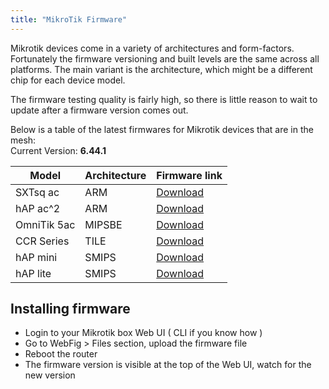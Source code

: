 ```yaml
---
title: "MikroTik Firmware"
---
```


Mikrotik devices come in a variety of architectures and form-factors. Fortunately the firmware versioning and built levels are the same across all platforms. The main variant is the architecture, which might be a different chip for each device model.  

The firmware testing quality is fairly high, so there is little reason to wait to update after a firmware version comes out.  

Below is a table of the latest firmwares for Mikrotik devices that are in the mesh:  
Current Version: __6.44.1__

|Model|Architecture|Firmware link|
|---|---|---|
| SXTsq ac | ARM | [Download](https://download.mikrotik.com/routeros/6.44.1/routeros-arm-6.44.1.npk) |
| hAP ac^2 | ARM | [Download](https://download.mikrotik.com/routeros/6.44.1/routeros-arm-6.44.1.npk) |
| OmniTik 5ac | MIPSBE | [Download](https://download.mikrotik.com/routeros/6.44.1/routeros-mipsbe-6.44.1.npk) |
| CCR Series | TILE | [Download](https://download.mikrotik.com/routeros/6.44.1/routeros-tile-6.44.1.npk) |
| hAP mini | SMIPS | [Download](https://download.mikrotik.com/routeros/6.44.1/routeros-smips-6.44.1.npk) |
| hAP lite | SMIPS | [Download](https://download.mikrotik.com/routeros/6.44.1/routeros-smips-6.44.1.npk) |

## Installing firmware
*   Login to your Mikrotik box Web UI ( CLI if you know how )
*   Go to WebFig > Files section, upload the firmware file
*   Reboot the router
*   The firmware version is visible at the top of the Web UI, watch for the new version
